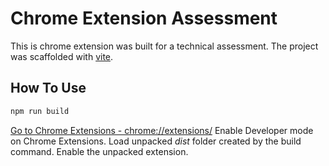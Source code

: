 # Chrome Extension Assessment

This is chrome extension was built for a technical assessment.
The project was scaffolded with [vite](https://vite.dev/).

## How To Use

```sh
npm run build
```

[Go to Chrome Extensions - chrome://extensions/](chrome://extensions/)
Enable Developer mode on Chrome Extensions.
Load unpacked _dist_ folder created by the build command.
Enable the unpacked extension.
